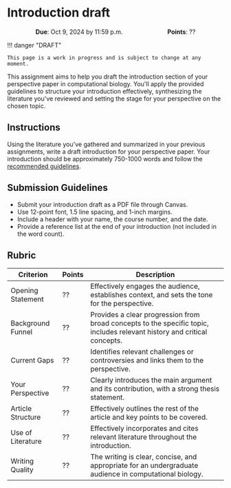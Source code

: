 # Introduction draft

<p style="text-align: center;">
    <object hspace="50">
        <strong>Due</strong></a>: Oct 9, 2024 by 11:59 p.m.
    </object>
    <object hspace="50">
        <strong>Points</strong></a>: ??
    </object>
</p>

!!! danger "DRAFT"

    This page is a work in progress and is subject to change at any moment.

This assignment aims to help you draft the introduction section of your perspective paper in computational biology.
You'll apply the provided guidelines to structure your introduction effectively, synthesizing the literature you've reviewed and setting the stage for your perspective on the chosen topic.

## Instructions

Using the literature you've gathered and summarized in your previous assignments, write a draft introduction for your perspective paper.
Your introduction should be approximately 750-1000 words and follow the [recommended guidelines](/assessments/paper/guidelines/components/intro/).

## Submission Guidelines

- Submit your introduction draft as a PDF file through Canvas.
- Use 12-point font, 1.5 line spacing, and 1-inch margins.
- Include a header with your name, the course number, and the date.
- Provide a reference list at the end of your introduction (not included in the word count).

## Rubric

| Criterion | Points | Description |
|-----------|--------|-------------|
| Opening Statement | ?? | Effectively engages the audience, establishes context, and sets the tone for the perspective. |
| Background Funnel | ?? | Provides a clear progression from broad concepts to the specific topic, includes relevant history and critical concepts. |
| Current Gaps | ?? | Identifies relevant challenges or controversies and links them to the perspective. |
| Your Perspective | ?? | Clearly introduces the main argument and its contribution, with a strong thesis statement. |
| Article Structure | ?? | Effectively outlines the rest of the article and key points to be covered. |
| Use of Literature | ?? | Effectively incorporates and cites relevant literature throughout the introduction. |
| Writing Quality | ?? | The writing is clear, concise, and appropriate for an undergraduate audience in computational biology. |
